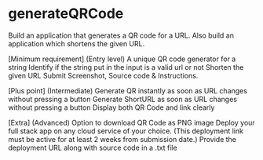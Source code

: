 # generateQRCode
Build an application that generates a QR code for a URL. Also build an application which shortens the given URL.

[Minimum requirement]  (Entry level)
  A unique QR code generator for a string
  Identify if the string put in the input is a valid url or not 
  Shorten the given URL
  Submit Screenshot, Source code & Instructions.
  
 [Plus point] (Intermediate)
  Generate QR instantly as soon as URL changes without pressing a button
  Generate ShortURL as soon as URL changes without pressing a button
  Display both QR Code and link clearly
  
[Extra] ​(Advanced)
  Option to download QR Code as PNG image
  Deploy your full stack app on any cloud service of your choice. (This deployment link must be active for at least 2 weeks from submission date.)
  Provide the deployment URL along with source code in a .txt file

